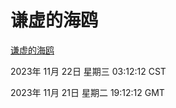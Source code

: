 # 谦虚的海鸥
[谦虚的海鸥](http://219.139.197.168:56308/qxdho/course/base/hotlink/index.php)

2023年 11月 22日 星期三 03:12:12 CST

2023年 11月 21日 星期二 19:12:12 GMT
